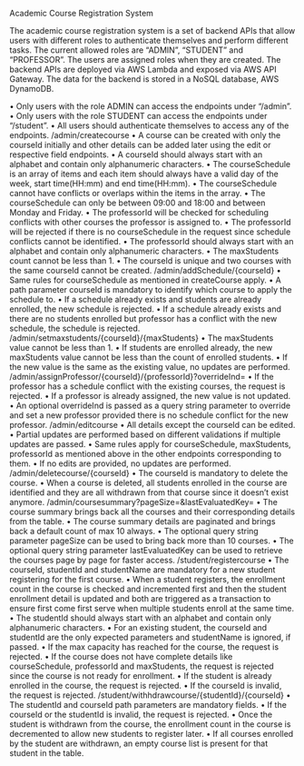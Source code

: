 Academic Course Registration System

The academic course registration system is a set of backend APIs that allow users with
different roles to authenticate themselves and perform different tasks. The current allowed roles
are “ADMIN”, “STUDENT” and “PROFESSOR”. The users are assigned roles when they are
created. The backend APIs are deployed via AWS Lambda and exposed via AWS API Gateway.
The data for the backend is stored in a NoSQL database, AWS DynamoDB.


• Only users with the role ADMIN can access the endpoints under “/admin”.
• Only users with the role STUDENT can access the endpoints under “/student”.
• All users should authenticate themselves to access any of the endpoints.
/admin/createcourse
• A course can be created with only the courseId initially and other details can be added later
using the edit or respective field endpoints.
• A courseId should always start with an alphabet and contain only alphanumeric characters.
• The courseSchedule is an array of items and each item should always have a valid day of the
week, start time(HH:mm) and end time(HH:mm).
• The courseSchedule cannot have conflicts or overlaps within the items in the array.
• The courseSchedule can only be between 09:00 and 18:00 and between Monday and Friday.
• The professorId will be checked for scheduling conflicts with other courses the professor is
assigned to.
• The professorId will be rejected if there is no courseSchedule in the request since schedule
conflicts cannot be identified.
• The professorId should always start with an alphabet and contain only alphanumeric
characters.
• The maxStudents count cannot be less than 1.
• The courseId is unique and two courses with the same courseId cannot be created.
/admin/addSchedule/{courseId}
• Same rules for courseSchedule as mentioned in createCourse apply.
• A path parameter courseId is mandatory to identify which course to apply the schedule to.
• If a schedule already exists and students are already enrolled, the new schedule is rejected.
• If a schedule already exists and there are no students enrolled but professor has a conflict
with the new schedule, the schedule is rejected.
/admin/setmaxstudents/{courseId}/{maxStudents}
• The maxStudents value cannot be less than 1.
• If students are enrolled already, the new maxStudents value cannot be less than the count of
enrolled students.
• If the new value is the same as the existing value, no updates are performed.
/admin/assignProfessor/{courseId}/{professorId}?overrideInd=
• If the professor has a schedule conflict with the existing courses, the request is rejected.
• If a professor is already assigned, the new value is not updated.
• An optional overrideInd is passed as a query string parameter to override and set a new
professor provided there is no schedule conflict for the new professor.
/admin/editcourse
• All details except the courseId can be edited.
• Partial updates are performed based on different validations if multiple updates are passed.
• Same rules apply for courseSchedule, maxStudents, professorId as mentioned above in the
other endpoints corresponding to them.
• If no edits are provided, no updates are performed.
/admin/deletecourse/{courseId}
• The courseId is mandatory to delete the course.
• When a course is deleted, all students enrolled in the course are identified and they are all
withdrawn from that course since it doesn’t exist anymore.
/admin/coursesummary?pageSize=&lastEvaluatedKey=
• The course summary brings back all the courses and their corresponding details from the
table.
• The course summary details are paginated and brings back a default count of max 10
always.
• The optional query string parameter pageSize can be used to bring back more than 10
courses.
• The optional query string parameter lastEvaluatedKey can be used to retrieve the courses
page by page for faster access.
/student/registercourse
• The courseId, studentId and studentName are mandatory for a new student registering for
the first course.
• When a student registers, the enrollment count in the course is checked and incremented
first and then the student enrollment detail is updated and both are triggered as a transaction
to ensure first come first serve when multiple students enroll at the same time.
• The studentId should always start with an alphabet and contain only alphanumeric
characters.
• For an existing student, the courseId and studentId are the only expected parameters and
studentName is ignored, if passed.
• If the max capacity has reached for the course, the request is rejected.
• If the course does not have complete details like courseSchedule, professorId and
maxStudents, the request is rejected since the course is not ready for enrollment.
• If the student is already enrolled in the course, the request is rejected.
• If the courseId is invalid, the request is rejected.
/student/withhdrawcourse/{studentId}/{courseId}
• The studentId and courseId path parameters are mandatory fields.
• If the courseId or the studentId is invalid, the request is rejected.
• Once the student is withdrawn from the course, the enrollment count in the course is
decremented to allow new students to register later.
• If all courses enrolled by the student are withdrawn, an empty course list is present for that
student in the table.
